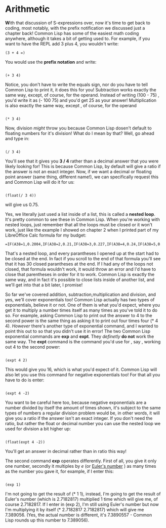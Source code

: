# Arithmetic 

**W**ith that discussion of S-expressions over, now it's time to get back to coding, most notably, with the prefix notification we discussed just a chapter back!
Common Lisp has some of the easiest math coding anywhere, although it takes a bit of getting used to. For example, if you want to have the REPL add 3 plus 4, you
wouldn't write:

```
(3 + 4 =)

```

You would use the **prefix notation** and write:

```

(+ 3 4)

```
Notice, you don't have to write the equals sign, nor do you have to tell Common Lisp to print it, it does this for you! Subtraction works exactly the same way, except, 
of course, for the operand.  Instead of writing (100 - 75) , you'd write it as (- 100 75) and you'd get 25 as your answer! Multiplication is also exactly the same way, except
, of course, for the operand

```

(* 3 4)

```

Now, division *might* throw you because Common Lisp dosen't default to floating numbers for it's division!  What do I mean by that?  Well, go ahead 
and type in:

``` 

(/ 3 4)

```

You'll see that it gives you **3 / 4** rather than a decimal answer that you were likely looking for!  This is because Common Lisp, by default will give a ratio if the answer 
is not an exact integer. Now, if we want a decimal or floating point answer (same thing, different name!), we can specifically request this and Common Lisp will do it
for us:

```

(float(/ 3 4))

```

will give us 0.75. 

Yes, we literally just used a list inside of a list, this is called a **nested loop**. It's pretty common to see these in Common Lisp. When you're working with nested loops, 
just remember that all the loops must be closed or it won't work, just like the example I showed on chapter 2 when I printed part of my LibreOffice Calc formula for my budget:

```
=IF(A38=1,0.2004,IF(A38=2,0.21,IF(A38=3,0.227,IF(A38=4,0.24,IF(A38=5,0.032,IF(A38=6,0.067,IF(A38=7,0.118,IF(A38=8,0.064,IF(A38=9,0.152,IF(A38=10,0.19,IF(A38=11,0.212,IF(A38=12,0.225,IF(A38=13,0.247,IF(A38=14,0.3,IF(A38=15,0.033,IF(A38=16,0.123,IF(A38=17,0.158,IF(A38=18,0.182,IF(A38=19,0.199,IF(A38=20,24.6,IF(A38=21,0.275,IF(A38=22,0.023,IF(A38=23,0.096,IF(A38=24,0.105,IF(A38=25,0.138,IF(A38=26,0.161,IF(A38=27,0.148,IF(A38=28,0.172,IF(A38=29,0.188,IF(A38=30,0.235,IF(A38=31,2.63)))))))))))))))))))))))))))))))

```

That's a nested loop, and every parantheses I opened up at the start had to be closed at the end. In fact if you scroll to the end of that formula you'll see that it has 30 
closed parantheses at the end. If I had any of the loops not closed, that formula wouldn't work, it would throw an error and I'd have to close that parentheses in order for it
to work. Common Lisp is exactly the same way, and in fact it's possible to close lists inside of another list, and we'll get into that a bit later, I promise!


So far we've covered addition, subtraction,multiplication and division, and yes, we'll cover exponentials too!  Common Lisp actually has two types of exponentials, believe
it or not. One of them is what you'd expect, where you get it to multiply a number times itself as many times as you've told it to do so. For example, asking Common Lisp to
print out the answer to 4 to the second power is the same thing as asking it to print out four times four (* 4 4). *However* there's another type of exponential command, and I 
wanted to point this out to so that you didn't use it in error! The two Common Lisp exponential commands are **exp** and **expt**. They *definetly* **do not** work the same
way.  The **expt** command is the command you'd use for , say , working out 4 to the second power:

```

(expt 4 2)

```

This would give you 16, which is what you'd expect of it.  Common Lisp will also let you use this command for negative exponentials too!  For that all you have to do is enter:

```

(expt 4 -2)

```

You want to be careful here too, because negative exponentials are a number divided by itself the amount of times shown, it's subject to the same types of numbers a regular
division problem would be, in other words, it will give you a ratio if the answer isn't an exact integer. If you don't need the ratio, but rather the float or decimal 
number you can use the nested loop we used for division a bit higher up:

```

(float(expt 4 -2))

```

You'll get an answer in decimal rather than in ratio this way!

The second command **exp** operates differently. First of all, you give it only one number, secondly 
it multiples by *e* (or [Euler's number](https://en.wikipedia.org/wiki/E_(mathematical_constant)) ) as many times as the number you gave it, for example, if I 
enter this:

```

(exp 1)

```

I'm not going to get the result of (* 1 1), instead, I'm going to get the result of Euler's number (which is 2.7182817) multiplied 1 time which will give me, of course
2.7182817.  If I enter in (exp 2), I'm still using Euler's number but now I'm multiplying it by itself  (* 2.7182817 2.7182817) which will give me 7.389056. (Yes, the 
actual number is different, it's 7.3890557 - Common Lisp rounds up this number to 7.389056).

